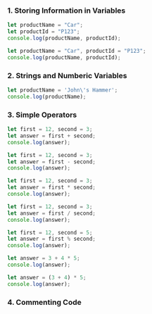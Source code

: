 ### 1. Storing Information in Variables

 ```js
let productName = "Car";
let productId = "P123";
console.log(productName, productId);
 ```
  ```js
let productName = "Car", productId = "P123";
console.log(productName, productId);
 ```

### 2. Strings and Numberic Variables
 ```js
let productName = 'John\'s Hammer';
console.log(productName);
 ```
### 3. Simple Operators
 ```js
let first = 12, second = 3;
let answer = first + second;
console.log(answer);
 ```
  ```js
let first = 12, second = 3;
let answer = first - second;
console.log(answer);
 ```
 ```js
let first = 12, second = 3;
let answer = first * second;
console.log(answer);
 ```
 ```js
let first = 12, second = 3;
let answer = first / second;
console.log(answer);
 ```
 ```js
let first = 12, second = 5;
let answer = first % second;
console.log(answer);
 ```
```js
let answer = 3 + 4 * 5;
console.log(answer);
 ```
 ```js
let answer = (3 + 4) * 5;
console.log(answer);
 ```
### 4. Commenting Code
